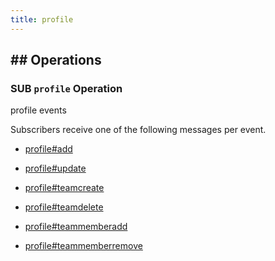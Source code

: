 ```yaml
---
title: profile
---
```

## ## Operations



### SUB `profile` Operation

profile events

Subscribers receive one of the following messages per event.

* [profile#add](message/profile.add)

* [profile#update](message/profile.update)

* [profile#teamcreate](message/profile.teamcreate)

* [profile#teamdelete](message/profile.teamdelete)

* [profile#teammemberadd](message/profile.teammemberadd)

* [profile#teammemberremove](message/profile.teammemberremove)


